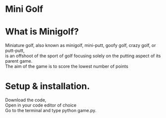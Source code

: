# Mini Golf
# What is Minigolf?
Miniature golf, also known as minigolf, mini-putt, goofy golf, crazy golf, or putt-putt, <br>is an offshoot of the sport of golf focusing solely on the putting aspect of its parent game. <br>The aim of the game is to score the lowest number of points

# Setup & installation.
Download the code, <br>
Open in your code editor of choice <br>
Go to the terminal and type python game.py.
